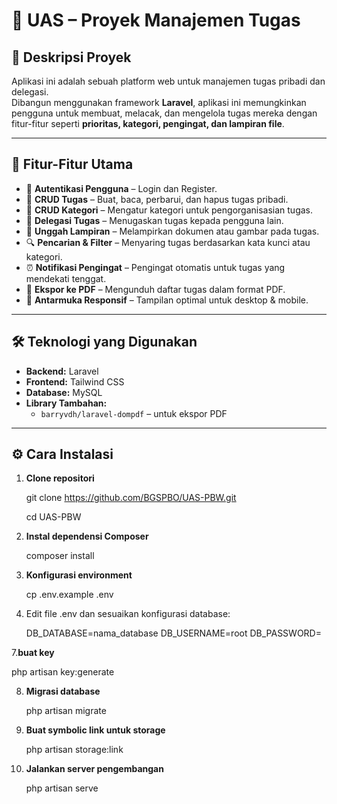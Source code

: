 # 📌 UAS – Proyek Manajemen Tugas

## 📖 Deskripsi Proyek
Aplikasi ini adalah sebuah platform web untuk manajemen tugas pribadi dan delegasi.  
Dibangun menggunakan framework **Laravel**, aplikasi ini memungkinkan pengguna untuk membuat, melacak, dan mengelola tugas mereka dengan fitur-fitur seperti **prioritas, kategori, pengingat, dan lampiran file**.

---

## 🚀 Fitur-Fitur Utama
- 🔐 **Autentikasi Pengguna** – Login dan Register.
- 📝 **CRUD Tugas** – Buat, baca, perbarui, dan hapus tugas pribadi.
- 📂 **CRUD Kategori** – Mengatur kategori untuk pengorganisasian tugas.
- 👥 **Delegasi Tugas** – Menugaskan tugas kepada pengguna lain.
- 📎 **Unggah Lampiran** – Melampirkan dokumen atau gambar pada tugas.
- 🔍 **Pencarian & Filter** – Menyaring tugas berdasarkan kata kunci atau kategori.
- ⏰ **Notifikasi Pengingat** – Pengingat otomatis untuk tugas yang mendekati tenggat.
- 📄 **Ekspor ke PDF** – Mengunduh daftar tugas dalam format PDF.
- 📱 **Antarmuka Responsif** – Tampilan optimal untuk desktop & mobile.

---

## 🛠️ Teknologi yang Digunakan
- **Backend:** Laravel
- **Frontend:** Tailwind CSS
- **Database:** MySQL  
- **Library Tambahan:**
  - `barryvdh/laravel-dompdf` – untuk ekspor PDF

---

## ⚙️ Cara Instalasi
1. **Clone repositori**
   
   git clone https://github.com/BGSPBO/UAS-PBW.git
   
   cd UAS-PBW
   
3. **Instal dependensi Composer**
   
   composer install

4. **Konfigurasi environment**
   
   cp .env.example .env
   
6. Edit file .env dan sesuaikan konfigurasi database:
   
   DB_DATABASE=nama_database
   DB_USERNAME=root
   DB_PASSWORD=

7.**buat key**

   php artisan key:generate

8. **Migrasi database**
   
   php artisan migrate

9. **Buat symbolic link untuk storage**
    
    php artisan storage:link

10. **Jalankan server pengembangan**
    
    php artisan serve
